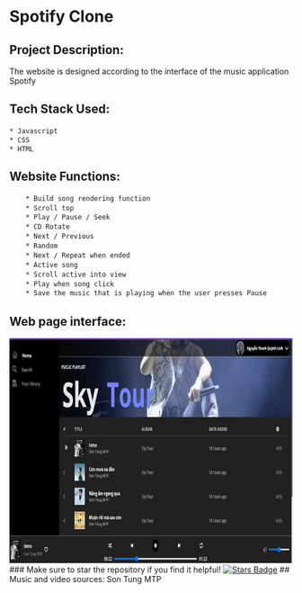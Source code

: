 # Spotify Clone
## Project Description:
The website is designed according to the interface of the music application Spotify
## Tech Stack Used:
    * Javascript
    * CSS
    * HTML
## Website Functions:
```bash
    * Build song rendering function
    * Scroll top
    * Play / Pause / Seek
    * CD Rotate
    * Next / Previous
    * Random
    * Next / Repeat when ended
    * Active song
    * Scroll active into view
    * Play when song click 
    * Save the music that is playing when the user presses Pause
```
## Web page interface:
<img src="./assets/image/HomePage.jpg" height="400">  
### Make sure to star the repository if you find it helpful!
<a href="https://github.com/Quynh-Linh-IT/spotifyclone.github.io/stargazers"><img src="https://img.shields.io/github/stars/Quynh-Linh-IT/spotifyclone.github.io?color=yellow" alt="Stars Badge"/></a>
## Music and video sources: Son Tung MTP
